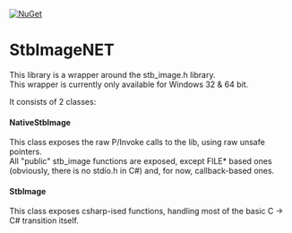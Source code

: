 [![NuGet](https://img.shields.io/nuget/v/StbImageNET)](https://www.nuget.org/packages/StbImageNET/)

# StbImageNET

This library is a wrapper around the stb_image.h library.<br/>
This wrapper is currently only available for Windows 32 & 64 bit.

It consists of 2 classes:

#### NativeStbImage

This class exposes the raw P/Invoke calls to the lib, using raw unsafe pointers.<br/>
All "public" stb_image functions are exposed, except FILE* based ones (obviously, there is no stdio.h in C#) and, for now, callback-based ones.

#### StbImage

This class exposes csharp-ised functions, handling most of the basic C -> C# transition itself.
